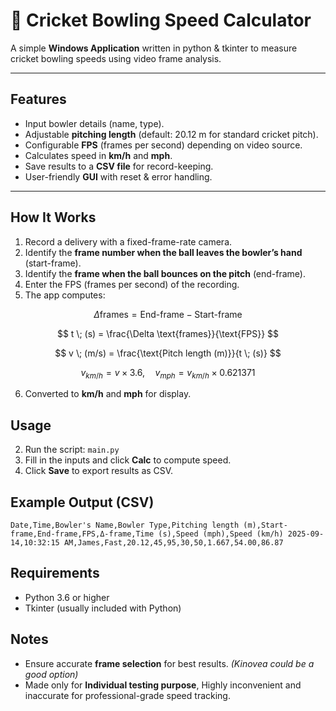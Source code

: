 
# 🏏 Cricket Bowling Speed Calculator  

A simple **Windows Application** written in python & tkinter to measure cricket bowling speeds using video frame analysis.

---
## Features
- Input bowler details (name, type).
- Adjustable **pitching length** (default: 20.12 m for standard cricket pitch).
- Configurable **FPS** (frames per second) depending on video source.
- Calculates speed in **km/h** and **mph**.
- Save results to a **CSV file** for record-keeping.
- User-friendly **GUI** with reset & error handling.
---
## How It Works
1. Record a delivery with a fixed-frame-rate camera.
2. Identify the **frame number when the ball leaves the bowler’s hand** (start-frame).
3. Identify the **frame when the ball bounces on the pitch** (end-frame).
4. Enter the FPS (frames per second) of the recording.
5. The app computes:

$$
\Delta \text{frames} = \text{End-frame} - \text{Start-frame}
$$

$$
t \; (s) = \frac{\Delta \text{frames}}{\text{FPS}}
$$

$$
v \; (m/s) = \frac{\text{Pitch length (m)}}{t \; (s)}
$$

$$
v_{km/h} = v \times 3.6, \quad v_{mph} = v_{km/h} \times 0.621371
$$


6. Converted to **km/h** and **mph** for display.

## Usage
2.  Run the script:  `main.py` 
3.  Fill in the inputs and click **Calc** to compute speed.
4.  Click **Save** to export results as CSV.

## Example Output (CSV)

`Date,Time,Bowler's Name,Bowler Type,Pitching length (m),Start-frame,End-frame,FPS,Δ-frame,Time (s),Speed (mph),Speed (km/h)
2025-09-14,10:32:15 AM,James,Fast,20.12,45,95,30,50,1.667,54.00,86.87` 

## Requirements
- Python 3.6 or higher
- Tkinter (usually included with Python)

## Notes
-   Ensure accurate **frame selection** for best results. _(Kinovea could be a good option)_
-   Made only for **Individual testing purpose**, Highly inconvenient and inaccurate for professional-grade speed tracking.
